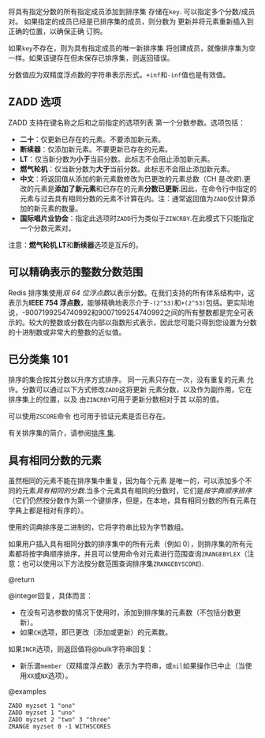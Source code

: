 将具有指定分数的所有指定成员添加到排序集
存储在`key`.
可以指定多个分数/成员对。
如果指定的成员已经是已排序集的成员，则分数为
更新并将元素重新插入到正确的位置，以确保正确
订购。

如果`key`不存在，则为具有指定成员的唯一新排序集
将创建成员，就像排序集为空一样。如果该键存在但未保存已排序集，则返回错误。

分数值应为双精度浮点数的字符串表示形式。`+inf`和`-inf`值也是有效值。

## ZADD 选项

ZADD 支持在键名称之后和之前指定的选项列表
第一个分数参数。选项包括：

*   **二十**：仅更新已存在的元素。不要添加新元素。
*   **断续器**：仅添加新元素。不要更新已存在的元素。
*   **LT**：仅当新分数为**小于**当前分数。此标志不会阻止添加新元素。
*   **燃气轮机**：仅当新分数为**大于**当前分数。此标志不会阻止添加新元素。
*   **中文**：将返回值从添加的新元素数修改为已更改的元素总数（CH 是*改变*).更改的元素是**添加了新元素**和已存在的元素**分数已更新**.因此，在命令行中指定的元素与过去具有相同分数的元素不计算在内。注：通常返回值为`ZADD`仅计算添加的新元素的数量。
*   **国际唱片业协会**：指定此选项时`ZADD`行为类似于`ZINCRBY`.在此模式下只能指定一个分数元素对。

注意：**燃气轮机**,**LT**和**断续器**选项是互斥的。

## 可以精确表示的整数分数范围

Redis 排序集使用*双 64 位浮点数*以表示分数。在我们支持的所有体系结构中，这表示为**IEEE 754 浮点数**，能够精确地表示介于`-(2^53)`和`+(2^53)`包括。更实际地说，-9007199254740992和9007199254740992之间的所有整数都是完全可表示的。较大的整数或分数在内部以指数形式表示，因此您可能只得到您设置为分数的十进制数或非常大的整数的近似值。

## 已分类集 101

排序的集合按其分数以升序方式排序。
同一元素只存在一次，没有重复的元素
允许。分数可以通过以下方式修改`ZADD`这将更新
元素分数，以及作为副作用，它在排序集上的位置，以及
由`ZINCRBY`可用于更新分数相对于其
以前的值。

可以使用`ZSCORE`命令
也可用于验证元素是否已存在。

有关排序集的简介，请参阅[排序
集][tdtss].

[tdtss]: /topics/data-types#sorted-sets

## 具有相同分数的元素

虽然相同的元素不能在排序集中重复，因为每个元素
是唯一的，可以添加多个不同的元素*具有相同的分数*.当多个元素具有相同的分数时，它们是*按字典顺序排序*（它们仍然按分数作为第一个键排序，但是，在本地，具有相同分数的所有元素在字典上都是相对有序的）。

使用的词典排序是二进制的，它将字符串比较为字节数组。

如果用户插入具有相同分数的排序集中的所有元素（例如 0），则排序集的所有元素都将按字典顺序排序，并且可以使用命令对元素进行范围查询`ZRANGEBYLEX`（注意：也可以使用以下方法按分数范围查询排序集`ZRANGEBYSCORE`).

@return

@integer回复，具体而言：

*   在没有可选参数的情况下使用时，添加到排序集的元素数（不包括分数更新）。
*   如果`CH`选项，即已更改（添加或更新）的元素数。

如果`INCR`选项，则返回值将@bulk字符串回复：

*   新乐谱`member`（双精度浮点数）表示为字符串，或`nil`如果操作已中止（当使用`XX`或`NX`选项）。

@examples

```cli
ZADD myzset 1 "one"
ZADD myzset 1 "uno"
ZADD myzset 2 "two" 3 "three"
ZRANGE myzset 0 -1 WITHSCORES
```
